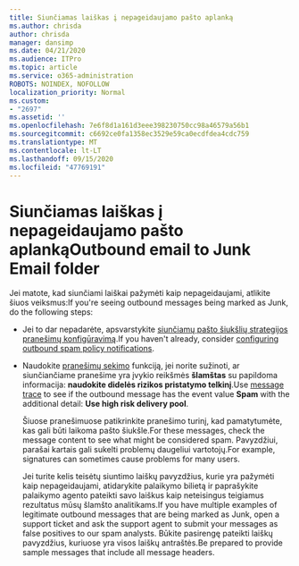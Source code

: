 ```yaml
---
title: Siunčiamas laiškas į nepageidaujamo pašto aplanką
ms.author: chrisda
author: chrisda
manager: dansimp
ms.date: 04/21/2020
ms.audience: ITPro
ms.topic: article
ms.service: o365-administration
ROBOTS: NOINDEX, NOFOLLOW
localization_priority: Normal
ms.custom:
- "2697"
ms.assetid: ''
ms.openlocfilehash: 7e6f8d1a161d3eee398230750cc98a46579a56b1
ms.sourcegitcommit: c6692ce0fa1358ec3529e59ca0ecdfdea4cdc759
ms.translationtype: MT
ms.contentlocale: lt-LT
ms.lasthandoff: 09/15/2020
ms.locfileid: "47769191"
---
```

# <a name="outbound-email-to-junk-email-folder"></a><span data-ttu-id="bb151-102">Siunčiamas laiškas į nepageidaujamo pašto aplanką</span><span class="sxs-lookup"><span data-stu-id="bb151-102">Outbound email to Junk Email folder</span></span>

<span data-ttu-id="bb151-103">Jei matote, kad siunčiami laiškai pažymėti kaip nepageidaujami, atlikite šiuos veiksmus:</span><span class="sxs-lookup"><span data-stu-id="bb151-103">If you're seeing outbound messages being marked as Junk, do the following steps:</span></span>

- <span data-ttu-id="bb151-104">Jei to dar nepadarėte, apsvarstykite [siunčiamų pašto šiukšlių strategijos pranešimų konfigūravimą](https://docs.microsoft.com/microsoft-365/security/office-365-security/configure-the-outbound-spam-policy).</span><span class="sxs-lookup"><span data-stu-id="bb151-104">If you haven't already, consider [configuring outbound spam policy notifications](https://docs.microsoft.com/microsoft-365/security/office-365-security/configure-the-outbound-spam-policy).</span></span>

- <span data-ttu-id="bb151-105">Naudokite [pranešimų sekimo](https://docs.microsoft.com/microsoft-365/security/office-365-security/message-trace-scc) funkciją, jei norite sužinoti, ar siunčiančiame pranešime yra įvykio reikšmės **šlamštas** su papildoma informacija: **naudokite didelės rizikos pristatymo telkinį**.</span><span class="sxs-lookup"><span data-stu-id="bb151-105">Use [message trace](https://docs.microsoft.com/microsoft-365/security/office-365-security/message-trace-scc) to see if the outbound message has the event value **Spam** with the additional detail: **Use high risk delivery pool**.</span></span>

  <span data-ttu-id="bb151-106">Šiuose pranešimuose patikrinkite pranešimo turinį, kad pamatytumėte, kas gali būti laikoma pašto šiukšle.</span><span class="sxs-lookup"><span data-stu-id="bb151-106">For these messages, check the message content to see what might be considered spam.</span></span> <span data-ttu-id="bb151-107">Pavyzdžiui, parašai kartais gali sukelti problemų daugeliui vartotojų.</span><span class="sxs-lookup"><span data-stu-id="bb151-107">For example, signatures can sometimes cause problems for many users.</span></span>

  <span data-ttu-id="bb151-108">Jei turite kelis teisėtų siuntimo laiškų pavyzdžius, kurie yra pažymėti kaip nepageidaujami, atidarykite palaikymo bilietą ir paprašykite palaikymo agento pateikti savo laiškus kaip neteisingus teigiamus rezultatus mūsų šlamšto analitikams.</span><span class="sxs-lookup"><span data-stu-id="bb151-108">If you have multiple examples of legitimate outbound messages that are being marked as Junk, open a support ticket and ask the support agent to submit your messages as false positives to our spam analysts.</span></span> <span data-ttu-id="bb151-109">Būkite pasirengę pateikti laiškų pavyzdžius, kuriuose yra visos laiškų antraštės.</span><span class="sxs-lookup"><span data-stu-id="bb151-109">Be prepared to provide sample messages that include all message headers.</span></span>
